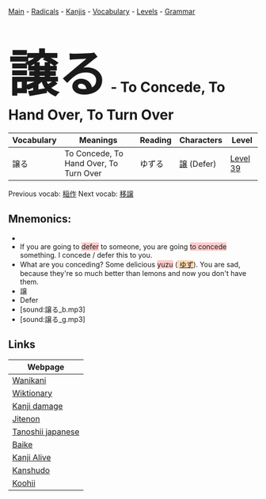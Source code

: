 <style> bigfont {font-size: 100px}</style>
[Main](../README.md) -
[Radicals](../radicals.md) -
[Kanjis](../kanjis.md) -
[Vocabulary](../vocabulary.md) -
[Levels](../levels.md) -
[Grammar](../grammar.md)
# <bigfont> 譲る</bigfont> - To Concede, To Hand Over, To Turn Over 

| Vocabulary | Meanings | Reading | Characters | Level |
| --- | --- | --- | --- | --- |
| 譲る | To Concede, To Hand Over, To Turn Over | ゆずる |  [譲](../kanjis/譲.md) (Defer) | [Level 39](../levels/wk_level39.md) |

Previous vocab: [稲作](稲作.md) Next vocab: [移譲](移譲.md) 

## Mnemonics:

* 
* If you are going to <span style="background-color:#ffcccb"> defer</span> to someone, you are going <span style="background-color:#ffcccb"> to concede</span> something. I concede / defer this to you.
* What are you conceding? Some delicious <span style="background-color:#ffcccb"> yuzu</span> (<span style="background-color:#fed8b1"> [ゆず](https://jisho.org/search/ゆず)</span>). You are sad, because they're so much better than lemons and now you don't have them.
* 譲
* Defer
* [sound:譲る_b.mp3]
* [sound:譲る_g.mp3]


## Links 

| Webpage |
| --- |
| [Wanikani          ](https://www.wanikani.com/kanji/譲る) |
| [Wiktionary        ](https://en.wiktionary.org/wiki/譲る) |
| [Kanji damage      ](http://www.kanjidamage.com/kanji/search?utf8=✓&q=譲る) |
| [Jitenon           ](https://jitenon.com/kanji/譲る) |
| [Tanoshii japanese ](https://www.tanoshiijapanese.com/dictionary/kanji.cfm?k=譲る) |
| [Baike             ](https://baike.baidu.com/item/譲る) |
| [Kanji Alive       ](https://app.kanjialive.com/譲る) |
| [Kanshudo          ](https://www.kanshudo.com/searchmn?q=譲る) |
| [Koohii            ](https://kanji.koohii.com/study/kanji/譲る) |
